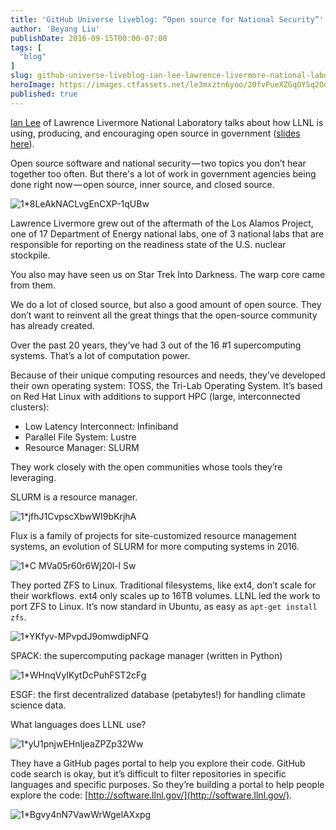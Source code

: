 ```yaml
---
title: 'GitHub Universe liveblog: “Open source for National Security”'
author: 'Beyang Liu'
publishDate: 2016-09-15T00:00-07:00
tags: [
  "blog"
]
slug: github-universe-liveblog-ian-lee-lawrence-livermore-national-laboratory
heroImage: https://images.ctfassets.net/le3mxztn6yoo/20fvPueXZGqOYSq2Oo68M0/a3434fc1cac1aaa96f9f4c3f913c8722/1_8LeAkNACLvgEnCXP-1qUBw.jpeg
published: true
---
```




[Ian Lee](https://twitter.com/ianlee1521) of Lawrence Livermore National Laboratory talks about how LLNL is using, producing, and encouraging open source in government ([slides here](https://speakerdeck.com/ianlee1521/developing-open-source-in-service-to-national-security)).

Open source software and national security — two topics you don’t hear together too often. But there's a lot of work in government agencies being done right now — open source, inner source, and closed source.

![1*8LeAkNACLvgEnCXP-1qUBw](//images.contentful.com/le3mxztn6yoo/20fvPueXZGqOYSq2Oo68M0/a3434fc1cac1aaa96f9f4c3f913c8722/1_8LeAkNACLvgEnCXP-1qUBw.jpeg)

Lawrence Livermore grew out of the aftermath of the Los Alamos Project, one of 17 Department of Energy national labs, one of 3 national labs that are responsible for reporting on the readiness state of the U.S. nuclear stockpile.

You also may have seen us on Star Trek Into Darkness. The warp core came from them.

We do a lot of closed source, but also a good amount of open source. They don’t want to reinvent all the great things that the open-source community has already created.

Over the past 20 years, they’ve had 3 out of the 16 #1 supercomputing systems. That’s a lot of computation power.

Because of their unique computing resources and needs, they’ve developed their own operating system: TOSS, the Tri-Lab Operating System. It’s based on Red Hat Linux with additions to support HPC (large, interconnected clusters):

*   Low Latency Interconnect: Infiniband
*   Parallel File System: Lustre
*   Resource Manager: SLURM

They work closely with the open communities whose tools they’re leveraging.

SLURM is a resource manager.

![1*jfhJ1CvpscXbwWI9bKrjhA](//images.contentful.com/le3mxztn6yoo/3ymcXxCt1e4wmYeS2KW2Im/35e9bfb46a3caa024aeee389fb157d96/1_jfhJ1CvpscXbwWI9bKrjhA.jpeg)

Flux is a family of projects for site-customized resource management systems, an evolution of SLURM for more computing systems in 2016.


![1*C MVa05r60r6Wj20l-l Sw](//images.contentful.com/le3mxztn6yoo/4ZDbBuCUvSe6Scks0iAU02/73186b472929a75d79eeb0b785dec01a/1_C_MVa05r60r6Wj20l-l_Sw.jpeg)

They ported ZFS to Linux. Traditional filesystems, like ext4, don’t scale for their workflows. ext4 only scales up to 16TB volumes. LLNL led the work to port ZFS to Linux. It’s now standard in Ubuntu, as easy as `apt-get install zfs`.

![1*YKfyv-MPvpdJ9omwdipNFQ](//images.contentful.com/le3mxztn6yoo/29wUpO2MTqU8iGouaoqIoc/208c3f427e71fe2f07fe0aa77bd1af65/1_YKfyv-MPvpdJ9omwdipNFQ.jpeg)

SPACK: the supercomputing package manager (written in Python)

![1*WHnqVyIKytDcPuhFST2cFg](//images.contentful.com/le3mxztn6yoo/6NUM4WidfGEYe20qKgiIMS/3e9fb55077f438558dceaa5439270840/1_WHnqVyIKytDcPuhFST2cFg.jpeg)

ESGF: the first decentralized database (petabytes!) for handling climate science data.

What languages does LLNL use?

![1*yU1pnjwEHnIjeaZPZp32Ww](//images.contentful.com/le3mxztn6yoo/1N4Ir5VCCQiuwcE4Ou6c6U/310a55b9ea76493d7e543b629d3888c5/1_yU1pnjwEHnIjeaZPZp32Ww.jpeg)

They have a GitHub pages portal to help you explore their code. GitHub code search is okay, but it’s difficult to filter repositories in specific languages and specific purposes. So they’re building a portal to help people explore the code: [http://software.llnl.gov/](http://software.llnl.gov/).

![1*Bgvy4nN7VawWrWgelAXxpg](//images.contentful.com/le3mxztn6yoo/60RejJDUYgGEOEsSMWkuYY/d1d0e4332241a82707ebce8bbad53a80/1_Bgvy4nN7VawWrWgelAXxpg.png)
